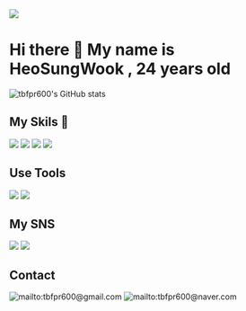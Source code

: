 <img src="https://capsule-render.vercel.app/api?type=wave&color=auto&height=300&section=header&text=Welcome%20HSW github&fontSize=60" />
<h1>Hi there 👋 My name is HeoSungWook , 24 years old</h1>

![tbfpr600's GitHub stats](https://github-readme-stats.vercel.app/api?username=tbfpr600&show_icons=true&theme=radical)

<h2>My Skils 🤟</h2>
<span>
  <img src="https://img.shields.io/badge/HTML5-E34F26?style=flat-square&logo=HTML5&logoColor=white"></img> 
  <img src="https://img.shields.io/badge/CSS3-1572B6?style=flat-square&logo=CSS3&logoColor=white"></img>
  <img src="https://img.shields.io/badge/JavaScript-F7DF1E?style=flat-square&logo=JavaScript&logoColor=white"></img>
  <img src="https://img.shields.io/badge/React-61DAFB?style=flat-square&logo=React&logoColor=white"></img>
</span>

<h2>Use Tools</h2>

<span>
  <img src="https://img.shields.io/badge/macOS-000000?style=flat-square&logo=React&logoColor=white"></img>
  <img src="https://img.shields.io/badge/VisualStudioCode-007ACC?style=flat-square&logo=React&logoColor=white"></img>
</span>

<h2>My SNS</h2>

<span>
  <a href="https://www.instagram.com/pride_hsw_990126/?hl=ko"><img src="https://img.shields.io/badge/Instagram-E4405F?style=flat-square&logo=Instagram&logoColor=white"></img></a>
</span>
<span>
  <a href="https://www.facebook.com/profile.php?id=100005231075789"><img src="https://img.shields.io/badge/Facebook-1877F2?style=flat-square&logo=Facebook&logoColor=white"></img></a>
</span>

<h2>Contact</h2>


![mailto:tbfpr600@gmail.com](https://img.shields.io/badge/Gmail-d14836?style=flat-square&logo=Gmail&logoColor=white&link=mailto:tbfpr600@gmail.com)
![mailto:tbfpr600@naver.com](https://img.shields.io/badge/Naver-03C75A?style=flat-square&logo=Gmail&logoColor=white&link=mailto:tbfpr600@Naver.com)
